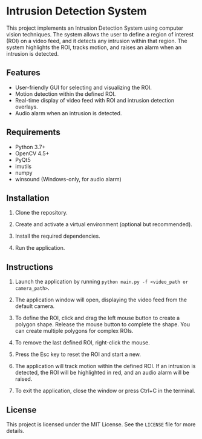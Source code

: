 # Intrusion Detection System

This project implements an Intrusion Detection System using computer vision techniques. The system allows the user to define a region of interest (ROI) on a video feed, and it detects any intrusion within that region. The system highlights the ROI, tracks motion, and raises an alarm when an intrusion is detected.

## Features

- User-friendly GUI for selecting and visualizing the ROI.
- Motion detection within the defined ROI.
- Real-time display of video feed with ROI and intrusion detection overlays.
- Audio alarm when an intrusion is detected.

## Requirements

- Python 3.7+
- OpenCV 4.5+
- PyQt5
- imutils
- numpy
- winsound (Windows-only, for audio alarm)

## Installation

1. Clone the repository.

2. Create and activate a virtual environment (optional but recommended).

3. Install the required dependencies.

4. Run the application.


## Instructions

1. Launch the application by running `python main.py -f <video_path or camera_path>`.

2. The application window will open, displaying the video feed from the default camera.

3. To define the ROI, click and drag the left mouse button to create a polygon shape. Release the mouse button to complete the shape. You can create multiple polygons for complex ROIs.

4. To remove the last defined ROI, right-click the mouse.

5. Press the Esc key to reset the ROI and start a new.

6. The application will track motion within the defined ROI. If an intrusion is detected, the ROI will be highlighted in red, and an audio alarm will be raised.

7. To exit the application, close the window or press Ctrl+C in the terminal.

## License

This project is licensed under the MIT License. See the `LICENSE` file for more details.